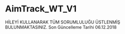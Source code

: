 # AimTrack_WT_V1
HİLEYİ KULLANARAK TÜM SORUMLULUĞU ÜSTLENMİŞ BULUNMAKTASINIZ.
Son Güncelleme Tarihi 06.12.2018
